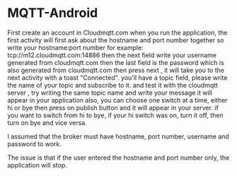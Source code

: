 # MQTT-Android

First create an account in Cloudmqtt.com
when you run the application, the first activity will first ask about the hostname and port number together so write your hostname:port number 
for example: tcp://m12.cloudmqtt.com:14886
then the next field write your username generated from cloudmqtt.com
then the last field is the password which is also generated from cloudmqtt.com
then press next , it will take you to the next activity with a toast "Connected".
you'll have a topic field, please write the name of your topic and subscribe to it.
and test it with the cloudmqtt server , try writing the same topic name and write your message it will appear in your application
also, you can choose one switch at a time, either hi or bye then press on publish button and it will appear in your server.
if you want to switch from hi to bye, if your hi switch was on, turn it off, then turn on bye and vice versa.

I assumed that the broker must have hostname, port number, username and password to work.

The issue is that if the user entered the hostname and port number only, the application will stop.